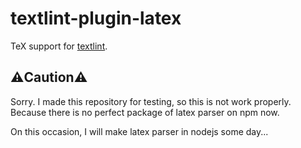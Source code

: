 textlint-plugin-latex
=====

TeX support for [textlint](https://github.com/textlint/textlint).

## ⚠️Caution⚠️
Sorry.
I made this repository for testing, so this is not work properly.
Because there is no perfect package of latex parser on npm now.

On this occasion, I will make latex parser in nodejs some day...
